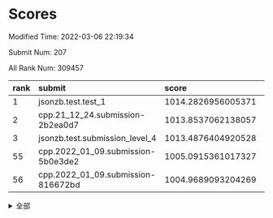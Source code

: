 # Scores

Modified Time: 2022-03-06 22:19:34

Submit Num: 207

All Rank Num: 309457

| rank |               submit               |       score        |       sigma        | pk_num |
| :--- | :--------------------------------- | :----------------- | :----------------- | :----- |
| 1    | jsonzb.test.test_1                 | 1014.2826956005371 | 0.8767512575954962 | 5978   |
| 2    | cpp.21_12_24.submission-2b2ea0d7   | 1013.8537062138057 | 0.8161176751758246 | 5980   |
| 3    | jsonzb.test.submission_level_4     | 1013.4876404920528 | 0.8132880861678541 | 5981   |
| 55   | cpp.2022_01_09.submission-5b0e3de2 | 1005.0915361017327 | 0.7144501413431094 | 5982   |
| 56   | cpp.2022_01_09.submission-816672bd | 1004.9689093204269 | 0.6978487343917157 | 5983   |


<details>
<summary>全部</summary>

| rank |                 submit                 |       score        |       sigma        | pk_num |
| :--- | :------------------------------------- | :----------------- | :----------------- | :----- |
| 1    | jsonzb.test.test_1                     | 1014.2826956005371 | 0.8767512575954962 | 5978   |
| 2    | cpp.21_12_24.submission-2b2ea0d7       | 1013.8537062138057 | 0.8161176751758246 | 5980   |
| 3    | jsonzb.test.submission_level_4         | 1013.4876404920528 | 0.8132880861678541 | 5981   |
| 4    | gobigger.level_3.submission_level_3_31 | 1011.5675990972684 | 0.7490553359887282 | 5989   |
| 5    | gobigger.level_3.submission_level_3_45 | 1011.5379701700451 | 0.7819135978055499 | 5980   |
| 6    | gobigger.level_3.submission_level_3_46 | 1011.161661106961  | 0.7891156030442296 | 5983   |
| 7    | gobigger.level_3.submission_level_3_22 | 1010.9833464088812 | 0.7620473637530024 | 5976   |
| 8    | gobigger.level_3.submission_level_3_4  | 1010.6628967880017 | 0.7811454601019732 | 5979   |
| 9    | gobigger.level_3.submission_level_3_23 | 1010.6339687211315 | 0.7804158988103191 | 5977   |
| 10   | gobigger.level_3.submission_level_3_9  | 1010.6209987724986 | 0.7829213035928988 | 5980   |
| 11   | gobigger.level_3.submission_level_3_32 | 1010.6033497546894 | 0.768835116851464  | 5974   |
| 12   | gobigger.level_3.submission_level_3_38 | 1010.4868647700554 | 0.7476039667160383 | 5979   |
| 13   | gobigger.level_3.submission_level_3_8  | 1010.383440149208  | 0.7463261199425015 | 5976   |
| 14   | gobigger.level_3.submission_level_3_20 | 1010.3628209995039 | 0.7705971990487644 | 5983   |
| 15   | gobigger.level_3.submission_level_3_44 | 1010.3491506382543 | 0.7649269203310528 | 5980   |
| 16   | gobigger.level_3.submission_level_3_0  | 1010.3267328479888 | 0.7673103861565369 | 5975   |
| 17   | gobigger.level_3.submission_level_3_2  | 1010.2751481371316 | 0.7384079648101592 | 5979   |
| 18   | gobigger.level_3.submission_level_3_28 | 1010.0953291459846 | 0.780751937595618  | 5982   |
| 19   | gobigger.level_3.submission_level_3_29 | 1010.0760365016358 | 0.7598002467872519 | 5984   |
| 20   | gobigger.level_3.submission_level_3_34 | 1010.0132365750059 | 0.7425305086714143 | 5979   |
| 21   | gobigger.level_3.submission_level_3_25 | 1009.9693825266007 | 0.7653604070780128 | 5980   |
| 22   | gobigger.level_3.submission_level_3_21 | 1009.9659652197417 | 0.7510267792713032 | 5979   |
| 23   | gobigger.level_3.submission_level_3_14 | 1009.9324171044349 | 0.7502579794429508 | 5980   |
| 24   | gobigger.level_3.submission_level_3_17 | 1009.9243606743331 | 0.7611513854628579 | 5981   |
| 25   | gobigger.level_3.submission_level_3_35 | 1009.8947644270264 | 0.751351293721303  | 5988   |
| 26   | gobigger.level_3.submission_level_3_12 | 1009.799646256147  | 0.7452114538070389 | 5983   |
| 27   | gobigger.level_3.submission_level_3_11 | 1009.7254099194902 | 0.749879803881256  | 5977   |
| 28   | gobigger.level_3.submission_level_3_15 | 1009.6907369456967 | 0.7532268459058582 | 5977   |
| 29   | gobigger.level_3.submission_level_3_47 | 1009.5854331185571 | 0.7539940584796657 | 5977   |
| 30   | gobigger.level_3.submission_level_3_42 | 1009.5785407697759 | 0.7550178444527688 | 5979   |
| 31   | gobigger.level_3.submission_level_3_30 | 1009.5610427306565 | 0.7497409636162494 | 5983   |
| 32   | gobigger.level_3.submission_level_3_26 | 1009.5275153484346 | 0.7460019467765611 | 5983   |
| 33   | gobigger.level_3.submission_level_3_19 | 1009.5141989707337 | 0.7470177819997249 | 5981   |
| 34   | gobigger.level_3.submission_level_3_36 | 1009.485499346109  | 0.7513479036101715 | 5980   |
| 35   | gobigger.level_3.submission_level_3_41 | 1009.4802698488837 | 0.7515448894291813 | 5978   |
| 36   | gobigger.level_3.submission_level_3_18 | 1009.4592706218183 | 0.7573932788078145 | 5982   |
| 37   | gobigger.level_3.submission_level_3_16 | 1009.4102164770874 | 0.7888192513190906 | 5982   |
| 38   | gobigger.level_3.submission_level_3_43 | 1009.3977877070178 | 0.7571970685636921 | 5979   |
| 39   | gobigger.level_3.submission_level_3_27 | 1009.3973971656969 | 0.7528036457870774 | 5975   |
| 40   | gobigger.level_3.submission_level_3_1  | 1009.3534888092913 | 0.7521472673185858 | 5976   |
| 41   | gobigger.level_3.submission_level_3_40 | 1009.2998096873715 | 0.7476358817380231 | 5977   |
| 42   | gobigger.level_3.submission_level_3_6  | 1009.2751930909004 | 0.7624284878427257 | 5980   |
| 43   | gobigger.level_3.submission_level_3_48 | 1009.1342300877158 | 0.7462345203347303 | 5980   |
| 44   | gobigger.level_3.submission_level_3_33 | 1008.9842190169259 | 0.7591470047672668 | 5980   |
| 45   | gobigger.level_3.submission_level_3_10 | 1008.8843038965443 | 0.7376096616105554 | 5976   |
| 46   | gobigger.level_3.submission_level_3_37 | 1008.7993327093517 | 0.7407924964363856 | 5979   |
| 47   | gobigger.level_3.submission_level_3_13 | 1008.7857998230893 | 0.7608269721788854 | 5979   |
| 48   | gobigger.level_3.submission_level_3_5  | 1008.7029418113684 | 0.7262353986184844 | 5981   |
| 49   | gobigger.level_3.submission_level_3_49 | 1008.6992626564232 | 0.7427064938898505 | 5981   |
| 50   | gobigger.level_3.submission_level_3_7  | 1008.6021385489333 | 0.7386364950962842 | 5981   |
| 51   | gobigger.level_3.submission_level_3_39 | 1008.5202527382074 | 0.7481724560427775 | 5980   |
| 52   | gobigger.level_3.submission_level_3_24 | 1008.4206200977198 | 0.7375916568216344 | 5982   |
| 53   | gobigger.level_3.submission_level_3_3  | 1007.9080585407312 | 0.7415121618861109 | 5977   |
| 54   | gobigger.level_1.submission_level_1_4  | 1005.1795067672414 | 0.7369071400187784 | 5974   |
| 55   | cpp.2022_01_09.submission-5b0e3de2     | 1005.0915361017327 | 0.7144501413431094 | 5982   |
| 56   | cpp.2022_01_09.submission-816672bd     | 1004.9689093204269 | 0.6978487343917157 | 5983   |
| 57   | gobigger.level_1.submission_level_1_12 | 1004.689167139458  | 0.7219239273898328 | 5978   |
| 58   | gobigger.level_1.submission_level_1_48 | 1004.6022919391413 | 0.7172663315386073 | 5976   |
| 59   | gobigger.level_1.submission_level_1_46 | 1004.5781847956832 | 0.7195187806412808 | 5976   |
| 60   | gobigger.level_1.submission_level_1_9  | 1004.4534617950694 | 0.7131559697423754 | 5976   |
| 61   | gobigger.level_1.submission_level_1_34 | 1004.4325118361957 | 0.7242557292528651 | 5983   |
| 62   | gobigger.level_1.submission_level_1_37 | 1004.3915908772422 | 0.7155484538229512 | 5980   |
| 63   | gobigger.level_1.submission_level_1_36 | 1004.3577554929285 | 0.7282546220902784 | 5984   |
| 64   | gobigger.level_1.submission_level_1_24 | 1004.2977255840015 | 0.7207729381132469 | 5989   |
| 65   | gobigger.level_1.submission_level_1_41 | 1004.2856882372113 | 0.7182479815719985 | 5977   |
| 66   | gobigger.level_1.submission_level_1_3  | 1004.1335630866173 | 0.7162215379484528 | 5982   |
| 67   | gobigger.level_1.submission_level_1_10 | 1003.9825200740358 | 0.7138209373530344 | 5987   |
| 68   | gobigger.level_1.submission_level_1_43 | 1003.759325821672  | 0.7219057647920434 | 5977   |
| 69   | gobigger.level_1.submission_level_1_6  | 1003.6967729354897 | 0.7207437142744605 | 5982   |
| 70   | gobigger.level_1.submission_level_1_16 | 1003.5684131777919 | 0.7136252572374352 | 5978   |
| 71   | gobigger.level_1.submission_level_1_2  | 1003.5580474315335 | 0.7240717672038972 | 5985   |
| 72   | gobigger.level_1.submission_level_1_32 | 1003.5469408793313 | 0.7214183242893157 | 5977   |
| 73   | gobigger.level_1.submission_level_1_20 | 1003.5129672927512 | 0.709392096052489  | 5978   |
| 74   | gobigger.level_1.submission_level_1_19 | 1003.4742458373507 | 0.717399718738961  | 5986   |
| 75   | gobigger.level_1.submission_level_1_27 | 1003.4615085089252 | 0.7155844930255347 | 5981   |
| 76   | gobigger.level_1.submission_level_1_38 | 1003.338074688051  | 0.724127758978421  | 5981   |
| 77   | gobigger.level_1.submission_level_1_25 | 1003.331421780853  | 0.7242826457784888 | 5975   |
| 78   | gobigger.level_1.submission_level_1_5  | 1003.2851319659399 | 0.718882244588976  | 5988   |
| 79   | gobigger.level_1.submission_level_1_39 | 1003.2777360062023 | 0.7098411886379693 | 5982   |
| 80   | gobigger.level_1.submission_level_1_49 | 1003.2666034001728 | 0.7069545132295428 | 5980   |
| 81   | gobigger.level_1.submission_level_1_0  | 1003.2529620459695 | 0.7208476836163455 | 5983   |
| 82   | gobigger.level_1.submission_level_1_28 | 1003.2332218142417 | 0.7027125035891151 | 5978   |
| 83   | gobigger.level_1.submission_level_1_47 | 1003.2272039431317 | 0.7160404498915384 | 5978   |
| 84   | gobigger.level_1.submission_level_1_14 | 1003.1868382971716 | 0.7150124064647743 | 5977   |
| 85   | gobigger.level_1.submission_level_1_35 | 1003.1846720484174 | 0.7176560881186255 | 5981   |
| 86   | gobigger.level_1.submission_level_1_33 | 1003.0929270462765 | 0.7141353845483764 | 5982   |
| 87   | gobigger.level_1.submission_level_1_45 | 1003.0818719289937 | 0.7095741154237222 | 5978   |
| 88   | gobigger.level_1.submission_level_1_7  | 1003.0316413314936 | 0.7188459099720339 | 5980   |
| 89   | gobigger.level_1.submission_level_1_13 | 1002.9724742101552 | 0.7191738859914095 | 5977   |
| 90   | gobigger.level_1.submission_level_1_21 | 1002.927563673928  | 0.7232514445803212 | 5980   |
| 91   | gobigger.level_1.submission_level_1_23 | 1002.8779901766865 | 0.7138143404482916 | 5976   |
| 92   | gobigger.level_1.submission_level_1_1  | 1002.840905190248  | 0.7151163302128649 | 5977   |
| 93   | gobigger.level_1.submission_level_1_30 | 1002.809406046132  | 0.7194206868817388 | 5986   |
| 94   | gobigger.level_1.submission_level_1_15 | 1002.7998498875642 | 0.7130170207020664 | 5983   |
| 95   | gobigger.level_1.submission_level_1_8  | 1002.761762355826  | 0.7193584514870457 | 5984   |
| 96   | gobigger.level_1.submission_level_1_44 | 1002.757563526665  | 0.7210506021838438 | 5978   |
| 97   | gobigger.level_1.submission_level_1_18 | 1002.7163940511608 | 0.7147408277668348 | 5983   |
| 98   | gobigger.level_1.submission_level_1_11 | 1002.6853575439882 | 0.7152145874461547 | 5975   |
| 99   | gobigger.level_1.submission_level_1_42 | 1002.581538077365  | 0.7098802339945353 | 5981   |
| 100  | gobigger.level_1.submission_level_1_17 | 1002.4930473299157 | 0.7103509953301521 | 5973   |
| 101  | gobigger.level_1.submission_level_1_22 | 1002.4397758124599 | 0.7125895947684411 | 5977   |
| 102  | gobigger.level_1.submission_level_1_31 | 1002.4060414928252 | 0.714858787552363  | 5984   |
| 103  | gobigger.level_1.submission_level_1_29 | 1001.9956020791151 | 0.7050773405479357 | 5981   |
| 104  | gobigger.level_1.submission_level_1_40 | 1001.8968626843244 | 0.7307941056600296 | 5971   |
| 105  | gobigger.level_1.submission_level_1_26 | 1001.7425404257685 | 0.7218911551022084 | 5983   |
| 106  | gobigger.random.submission_random_42   | 997.1604253431751  | 0.7154329028042504 | 5978   |
| 107  | gobigger.random.submission_random_44   | 997.1351709432126  | 0.7081701085345797 | 5985   |
| 108  | gobigger.random.submission_random_40   | 997.1159663562161  | 0.7073866366976269 | 5979   |
| 109  | gobigger.random.submission_random_13   | 996.8269248212933  | 0.708954832746981  | 5976   |
| 110  | gobigger.random.submission_random_25   | 996.8243898927321  | 0.7128318665904031 | 5982   |
| 111  | gobigger.random.submission_random_26   | 996.7238196013292  | 0.6972422987568636 | 5984   |
| 112  | gobigger.random.submission_random_1    | 996.7038932347915  | 0.7033616309019171 | 5975   |
| 113  | gobigger.random.submission_random_28   | 996.701446393393   | 0.7039458074425947 | 5982   |
| 114  | gobigger.random.submission_random_24   | 996.6363996614793  | 0.7023653112583592 | 5978   |
| 115  | gobigger.random.submission_random_38   | 996.6181681811771  | 0.7039732600804928 | 5978   |
| 116  | gobigger.random.submission_random_36   | 996.5304575394132  | 0.7025343854189895 | 5978   |
| 117  | gobigger.random.submission_random_10   | 996.4134854856264  | 0.7226487862995055 | 5982   |
| 118  | gobigger.random.submission_random_49   | 996.4128183658556  | 0.7043393696999878 | 5975   |
| 119  | gobigger.random.submission_random_4    | 996.3278752473905  | 0.7078053102812372 | 5980   |
| 120  | gobigger.random.submission_random_20   | 996.265288595953   | 0.7134137520311727 | 5982   |
| 121  | gobigger.random.submission_random_43   | 996.2479034183177  | 0.723648307019801  | 5978   |
| 122  | gobigger.random.submission_random_3    | 996.2233263871279  | 0.7148358841098882 | 5981   |
| 123  | gobigger.random.submission_random_34   | 996.1834778625233  | 0.7057288462646799 | 5979   |
| 124  | gobigger.random.submission_random_39   | 996.1112463713173  | 0.7149269957800714 | 5976   |
| 125  | gobigger.random.submission_random_6    | 996.0786226647663  | 0.7250148909630512 | 5980   |
| 126  | gobigger.random.submission_random_19   | 996.0664461279684  | 0.7124554015495748 | 5982   |
| 127  | gobigger.random.submission_random_15   | 996.0622083638157  | 0.707504073089393  | 5974   |
| 128  | gobigger.random.submission_random_41   | 995.9626444130627  | 0.7163325278044124 | 5984   |
| 129  | gobigger.random.submission_random_27   | 995.91262043607    | 0.7120123163834448 | 5985   |
| 130  | gobigger.random.submission_random_33   | 995.9044054625448  | 0.713119086604023  | 5984   |
| 131  | gobigger.random.submission_random_35   | 995.8813335750181  | 0.7179473706851542 | 5974   |
| 132  | gobigger.random.submission_random_23   | 995.8246586552398  | 0.7075082742213081 | 5979   |
| 133  | gobigger.random.submission_random_14   | 995.8070637611861  | 0.7201961872229554 | 5977   |
| 134  | gobigger.random.submission_random_37   | 995.7611226441984  | 0.726434116623442  | 5979   |
| 135  | gobigger.random.submission_random_46   | 995.7594950583689  | 0.7023332976160507 | 5982   |
| 136  | gobigger.random.submission_random_9    | 995.7259460014753  | 0.7108110078233215 | 5982   |
| 137  | gobigger.random.submission_random_32   | 995.7239276623245  | 0.7328601550076564 | 5978   |
| 138  | gobigger.random.submission_random_0    | 995.7201717424357  | 0.7089018623999293 | 5977   |
| 139  | gobigger.random.submission_random_48   | 995.7086791939918  | 0.7032136983690092 | 5981   |
| 140  | gobigger.random.submission_random_21   | 995.706187721662   | 0.7091504068281684 | 5983   |
| 141  | gobigger.random.submission_random_16   | 995.7026914120581  | 0.7070431633235005 | 5982   |
| 142  | gobigger.random.submission_random_47   | 995.6918221048053  | 0.7148228076563499 | 5981   |
| 143  | gobigger.random.submission_random_2    | 995.5920988914401  | 0.7157007142297395 | 5980   |
| 144  | gobigger.random.submission_random_7    | 995.5087384140135  | 0.7275080034091268 | 5980   |
| 145  | gobigger.random.submission_random_11   | 995.3273467482744  | 0.7087107804491276 | 5976   |
| 146  | gobigger.random.submission_random_12   | 995.2925441000876  | 0.6996659277106457 | 5982   |
| 147  | gobigger.random.submission_random_22   | 995.2163970414263  | 0.712152531266622  | 5982   |
| 148  | gobigger.random.submission_random_8    | 995.1784525121591  | 0.7148574482981218 | 5980   |
| 149  | gobigger.random.submission_random_29   | 995.0744064179453  | 0.7225885962173003 | 5979   |
| 150  | gobigger.random.submission_random_45   | 994.9409738128581  | 0.7204096541754421 | 5978   |
| 151  | gobigger.level_2.submission_level_2_24 | 994.6526780035824  | 0.7261652168677737 | 5978   |
| 152  | gobigger.random.submission_random_31   | 994.628529864216   | 0.7147693039073977 | 5983   |
| 153  | gobigger.random.submission_random_18   | 994.6144380571659  | 0.7084118631323348 | 5982   |
| 154  | gobigger.random.submission_random_17   | 994.6018108311422  | 0.7146787651248145 | 5980   |
| 155  | gobigger.random.submission_random_30   | 994.5666030928605  | 0.7292433946578554 | 5984   |
| 156  | gobigger.random.submission_random_5    | 994.3475969871796  | 0.7267362811046068 | 5983   |
| 157  | gobigger.level_2.submission_level_2_41 | 994.1783326778142  | 0.7206171705624691 | 5981   |
| 158  | gobigger.level_2.submission_level_2_47 | 993.8746626932536  | 0.7249200112556938 | 5980   |
| 159  | gobigger.level_2.submission_level_2_13 | 993.8480108122804  | 0.7411884625105638 | 5984   |
| 160  | gobigger.level_2.submission_level_2_9  | 993.7242736207161  | 0.7432994390321204 | 5978   |
| 161  | gobigger.level_2.submission_level_2_14 | 993.6816286910552  | 0.7586596272616432 | 5973   |
| 162  | gobigger.level_2.submission_level_2_34 | 993.5891821935651  | 0.7319344378800332 | 5982   |
| 163  | gobigger.level_2.submission_level_2_19 | 993.1656101288582  | 0.7310447265231433 | 5976   |
| 164  | gobigger.level_2.submission_level_2_3  | 993.0997685752704  | 0.7331017748159544 | 5979   |
| 165  | gobigger.level_2.submission_level_2_12 | 993.0642171856033  | 0.725894554105822  | 5977   |
| 166  | gobigger.level_2.submission_level_2_23 | 993.018340860838   | 0.751861174815533  | 5981   |
| 167  | gobigger.level_2.submission_level_2_7  | 992.9046542469008  | 0.7355152923013487 | 5977   |
| 168  | gobigger.level_2.submission_level_2_30 | 992.8797144336952  | 0.7431701526482634 | 5979   |
| 169  | gobigger.level_2.submission_level_2_6  | 992.876906137798   | 0.722411888281228  | 5985   |
| 170  | gobigger.level_2.submission_level_2_46 | 992.8750205289253  | 0.7432479579480158 | 5976   |
| 171  | gobigger.level_2.submission_level_2_22 | 992.8512966821249  | 0.7574747192770652 | 5978   |
| 172  | gobigger.level_2.submission_level_2_4  | 992.7512974844371  | 0.7316885952398512 | 5977   |
| 173  | gobigger.level_2.submission_level_2_2  | 992.722928508769   | 0.7287277003463893 | 5978   |
| 174  | gobigger.level_2.submission_level_2_44 | 992.7036624313272  | 0.7416245134725079 | 5977   |
| 175  | gobigger.level_2.submission_level_2_20 | 992.6427712146566  | 0.7497160340747033 | 5977   |
| 176  | gobigger.level_2.submission_level_2_27 | 992.6390668220974  | 0.7293085645854633 | 5982   |
| 177  | gobigger.level_2.submission_level_2_25 | 992.5210561398167  | 0.7429204647639884 | 5984   |
| 178  | gobigger.level_2.submission_level_2_10 | 992.4800088210816  | 0.7367295167292657 | 5978   |
| 179  | gobigger.level_2.submission_level_2_21 | 992.4247715399323  | 0.7401407085049407 | 5977   |
| 180  | gobigger.level_2.submission_level_2_42 | 992.3378019924294  | 0.7391035805780585 | 5979   |
| 181  | gobigger.level_2.submission_level_2_39 | 992.3279219678432  | 0.7515644372455685 | 5978   |
| 182  | gobigger.level_2.submission_level_2_1  | 992.3115078760916  | 0.7368132459575504 | 5981   |
| 183  | gobigger.level_2.submission_level_2_0  | 992.1971026459828  | 0.7601194525298728 | 5983   |
| 184  | gobigger.level_2.submission_level_2_18 | 992.159109510585   | 0.7556473060687193 | 5983   |
| 185  | gobigger.level_2.submission_level_2_40 | 992.0950156068733  | 0.7387456761461574 | 5986   |
| 186  | gobigger.level_2.submission_level_2_49 | 992.094982812664   | 0.7335947983158282 | 5980   |
| 187  | gobigger.level_2.submission_level_2_8  | 992.0335557691765  | 0.7329390687404629 | 5977   |
| 188  | gobigger.level_2.submission_level_2_29 | 991.8408015336386  | 0.7374648542246254 | 5981   |
| 189  | gobigger.level_2.submission_level_2_38 | 991.8123629659959  | 0.7536455366316964 | 5980   |
| 190  | gobigger.level_2.submission_level_2_43 | 991.7360855841498  | 0.7404595497224192 | 5980   |
| 191  | gobigger.level_2.submission_level_2_45 | 991.5453663685577  | 0.7442862526522633 | 5975   |
| 192  | gobigger.level_2.submission_level_2_32 | 991.5203313121258  | 0.7682796251177911 | 5978   |
| 193  | gobigger.level_2.submission_level_2_31 | 991.512280473776   | 0.7616616838311604 | 5974   |
| 194  | gobigger.level_2.submission_level_2_37 | 991.4459259917818  | 0.7569896104727162 | 5982   |
| 195  | gobigger.level_2.submission_level_2_33 | 991.4060733374637  | 0.7306435087995071 | 5981   |
| 196  | gobigger.level_2.submission_level_2_16 | 991.3913027270323  | 0.7460768863109458 | 5977   |
| 197  | gobigger.level_2.submission_level_2_36 | 991.3846571958401  | 0.7443456982164429 | 5981   |
| 198  | gobigger.level_2.submission_level_2_26 | 991.3838811424936  | 0.7453590064215113 | 5986   |
| 199  | gobigger.level_2.submission_level_2_15 | 991.2374778068767  | 0.760335225149608  | 5982   |
| 200  | gobigger.level_2.submission_level_2_5  | 991.1883388322088  | 0.7582794135340409 | 5978   |
| 201  | gobigger.level_2.submission_level_2_11 | 991.0927269957122  | 0.7549230987728246 | 5978   |
| 202  | gobigger.level_2.submission_level_2_17 | 990.7983379029313  | 0.7386980663309297 | 5981   |
| 203  | gobigger.level_2.submission_level_2_35 | 990.6507244544814  | 0.7510971116063351 | 5980   |
| 204  | gobigger.level_2.submission_level_2_48 | 990.2089358882515  | 0.7588769621889833 | 5979   |
| 205  | gobigger.level_2.submission_level_2_28 | 988.8941285397432  | 0.7736390998285201 | 5982   |
| 206  | gobigger.none.submission_none_1        | 977.9086718464117  | 1.3792774598876902 | 5983   |
| 207  | gobigger.none.submission_none_0        | 976.0557931322853  | 1.4828890590958852 | 5981   |

</details>